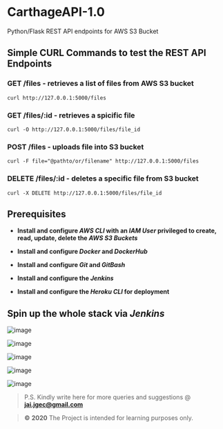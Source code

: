 # CarthageAPI-1.0
Python/Flask REST API endpoints for AWS S3 Bucket 


## Simple CURL Commands to test the REST API Endpoints

### GET /files - retrieves a list of files from AWS S3 bucket

`curl http://127.0.0.1:5000/files`

### GET /files/:id - retrieves a spicific file

`curl -O http://127.0.0.1:5000/files/file_id`

### POST /files - uploads file into S3 bucket

`curl -F file="@pathto/or/filename" http://127.0.0.1:5000/files`

### DELETE /files/:id - deletes a specific file from S3 bucket

`curl -X DELETE http://127.0.0.1:5000/files/file_id`


## Prerequisites

- **Install and configure _AWS CLI_ with an _IAM User_ privileged to create, read, update, delete the _AWS S3 Buckets_**

- **Install and configure _Docker_ and _DockerHub_**

- **Install and configure _Git_ and _GitBash_**

- **Install and configure the _Jenkins_**

- **Install and configure the _Heroku CLI_ for deployment**


## Spin up the whole stack via _Jenkins_

![image](https://drive.google.com/uc?export=view&id=17_QTdZ-zSHCBCe2zh6EYA_gFDtn_MykX)

![image](https://drive.google.com/uc?export=view&id=1XgNty-K12Im2Y7EHW14sypUpmgsJSn-L)

![image](https://drive.google.com/uc?export=view&id=1vZZ-XlQaSbonViuMu4lB5xUnXxEk3VxY)

![image](https://drive.google.com/uc?export=view&id=191RwT7QO0EoO-AdpvYrbgrmPsXfIvg4n)

![image](https://drive.google.com/uc?export=view&id=1Azr__mYl3gKIJ1SQDJp0bK0Kz4iIMzYB)


> P.S. Kindly write here for more queries and suggestions @ **jai.jgec@gmail.com**

> **©** **2020** The Project is intended for learning purposes only.
